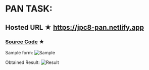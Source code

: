 # PAN TASK:

## Hosted URL ★ https://jpc8-pan.netlify.app

### [Source Code](PAN) ★ 

Sample form:
![Sample](https://github.com/JPC8/guvi_BootCamp/blob/main/Tasks/Week2/HTML-Practice-task/PAN%20TASK/PAN/assets/pan.png)

Obtained Result:
![Result](https://github.com/JPC8/guvi_BootCamp/blob/main/Tasks/Week2/HTML-Practice-task/PAN%20TASK/PAN/assets/newPan.png)
